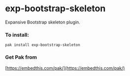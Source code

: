 exp-bootstrap-skeleton
===

Expansive Bootstrap skeleton plugin.

### To install:

    pak install exp-bootstrap-skeleton

### Get Pak from

[https://embedthis.com/pak/](https://embedthis.com/pak/)
